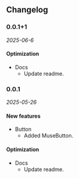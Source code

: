 ## Changelog

### 0.0.1+1

*2025-06-6*

#### Optimization
- Docs
  - Update readme.

### 0.0.1

*2025-05-26*

#### New features
- Button
  - Added MuseButton.
#### Optimization
- Docs
  - Update readme.